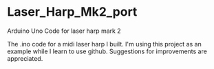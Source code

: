 Laser_Harp_Mk2_port
===================

Arduino Uno Code for laser harp mark 2

The .ino code for a midi laser harp I built.
I'm using this project as an example while I learn to use github.
Suggestions for improvements are appreciated.
